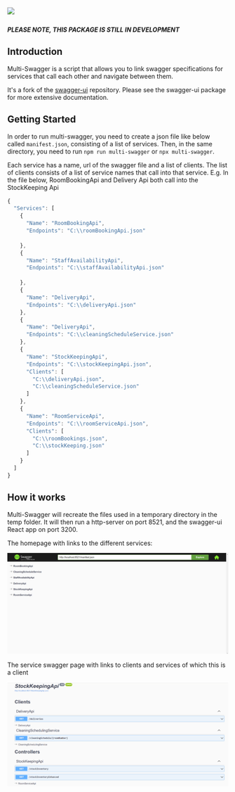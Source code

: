 # <img src="https://raw.githubusercontent.com/swagger-api/swagger.io/wordpress/images/assets/SWU-logo-clr.png" width="300">

***PLEASE NOTE, THIS PACKAGE IS STILL IN DEVELOPMENT***

## Introduction
Multi-Swagger is a script that allows you to link swagger specifications for services that call each other and navigate between them. 

It's a fork of the [swagger-ui](https://github.com/swagger-api/swagger-ui) repository. Please see the swagger-ui package for more extensive documentation.

## Getting Started

In order to run multi-swagger, you need to create a json file like below called `manifest.json`, consisting of a list of services. Then, in the same directory, you need to run `npm run multi-swagger` or `npx multi-swagger`.

Each service has a name, url of the swagger file and a list of clients. The list of clients consists of a list of service
names that call into that service. E.g. In the file below, RoomBookingApi and Delivery Api both call into the StockKeeping Api

```javascript
{
  "Services": [
    {
      "Name": "RoomBookingApi",
      "Endpoints": "C:\\roomBookingApi.json"

    },
    {
      "Name": "StaffAvailabilityApi",
      "Endpoints": "C:\\staffAvailabilityApi.json"

    },
    {
      "Name": "DeliveryApi",
      "Endpoints": "C:\\deliveryApi.json"
    },
    {
      "Name": "DeliveryApi",
      "Endpoints": "C:\\cleaningScheduleService.json"
    },
    {
      "Name": "StockKeepingApi",
      "Endpoints": "C:\\stockKeepingApi.json",
      "Clients": [
        "C:\\deliveryApi.json",
        "C:\\cleaningScheduleService.json"
      ]
    },
    {
      "Name": "RoomServiceApi",
      "Endpoints": "C:\\roomServiceApi.json",
      "Clients": [
        "C:\\roomBookings.json",
        "C:\\stockKeeping.json"
      ]
    }
  ]
}
```

## How it works

Multi-Swagger will recreate the files used in a temporary directory in the temp folder. It will then run a http-server on port 8521, and the swagger-ui React app on port 3200.

The homepage with links to the different services:

![homepage](homeScreenshot.png)

The service swagger page with links to clients and services of which this is a client

![Alt text](serviceScreenshot.png)